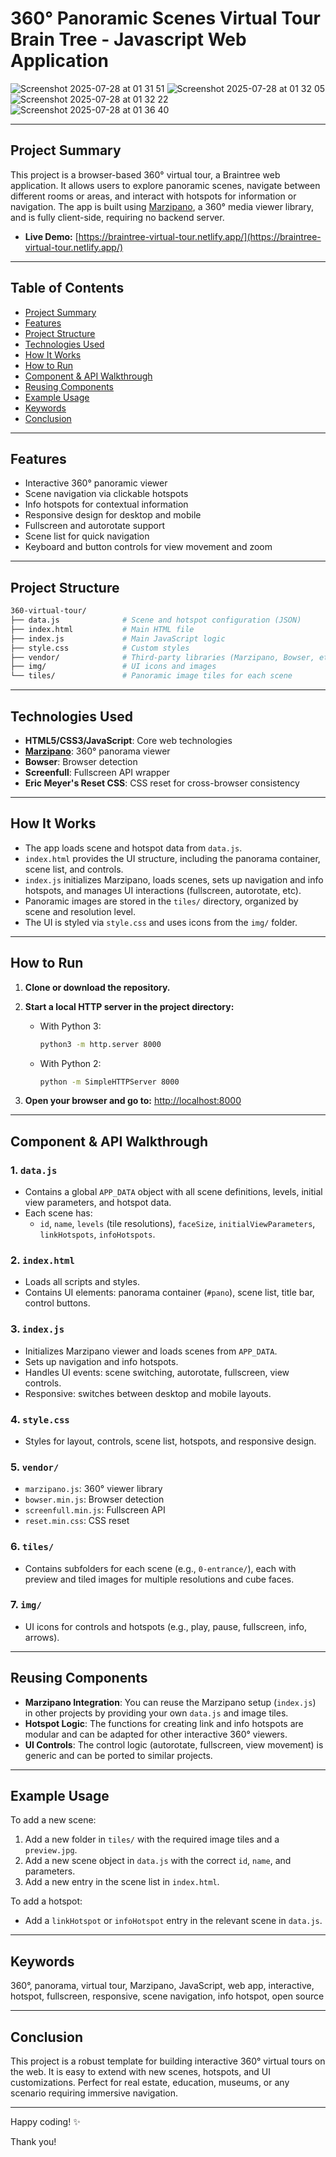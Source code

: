 # 360° Panoramic Scenes Virtual Tour Brain Tree - Javascript Web Application

![Screenshot 2025-07-28 at 01 31 51](https://github.com/user-attachments/assets/21d8d883-2421-4964-af66-a98cc36c9c10)
![Screenshot 2025-07-28 at 01 32 05](https://github.com/user-attachments/assets/3c076c90-bb18-43d3-b002-671d2fe5543a)
![Screenshot 2025-07-28 at 01 32 22](https://github.com/user-attachments/assets/82fb7ade-c8bc-4232-b29d-a90686054601)
![Screenshot 2025-07-28 at 01 36 40](https://github.com/user-attachments/assets/7bfe4fc1-b295-49f1-b2b6-31e08b54631b)

---

## Project Summary

This project is a browser-based 360° virtual tour, a Braintree web application. It allows users to explore panoramic scenes, navigate between different rooms or areas, and interact with hotspots for information or navigation. The app is built using [Marzipano](https://www.marzipano.net/), a 360° media viewer library, and is fully client-side, requiring no backend server.

- **Live Demo:** [https://braintree-virtual-tour.netlify.app/](https://braintree-virtual-tour.netlify.app/)

---

## Table of Contents

- [Project Summary](#project-summary)
- [Features](#features)
- [Project Structure](#project-structure)
- [Technologies Used](#technologies-used)
- [How It Works](#how-it-works)
- [How to Run](#how-to-run)
- [Component & API Walkthrough](#component--api-walkthrough)
- [Reusing Components](#reusing-components)
- [Example Usage](#example-usage)
- [Keywords](#keywords)
- [Conclusion](#conclusion)

---

## Features

- Interactive 360° panoramic viewer
- Scene navigation via clickable hotspots
- Info hotspots for contextual information
- Responsive design for desktop and mobile
- Fullscreen and autorotate support
- Scene list for quick navigation
- Keyboard and button controls for view movement and zoom

---

## Project Structure

```bash
360-virtual-tour/
├── data.js              # Scene and hotspot configuration (JSON)
├── index.html           # Main HTML file
├── index.js             # Main JavaScript logic
├── style.css            # Custom styles
├── vendor/              # Third-party libraries (Marzipano, Bowser, etc.)
├── img/                 # UI icons and images
└── tiles/               # Panoramic image tiles for each scene
```

---

## Technologies Used

- **HTML5/CSS3/JavaScript**: Core web technologies
- **[Marzipano](https://www.marzipano.net/)**: 360° panorama viewer
- **Bowser**: Browser detection
- **Screenfull**: Fullscreen API wrapper
- **Eric Meyer's Reset CSS**: CSS reset for cross-browser consistency

---

## How It Works

- The app loads scene and hotspot data from `data.js`.
- `index.html` provides the UI structure, including the panorama container, scene list, and controls.
- `index.js` initializes Marzipano, loads scenes, sets up navigation and info hotspots, and manages UI interactions (fullscreen, autorotate, etc).
- Panoramic images are stored in the `tiles/` directory, organized by scene and resolution level.
- The UI is styled via `style.css` and uses icons from the `img/` folder.

---

## How to Run

1. **Clone or download the repository.**
2. **Start a local HTTP server in the project directory:**
   - With Python 3:

     ```sh
     python3 -m http.server 8000
     ```

   - With Python 2:

     ```sh
     python -m SimpleHTTPServer 8000
     ```

3. **Open your browser and go to:**
   [http://localhost:8000](http://localhost:8000)

---

## Component & API Walkthrough

### 1. `data.js`

- Contains a global `APP_DATA` object with all scene definitions, levels, initial view parameters, and hotspot data.
- Each scene has:
  - `id`, `name`, `levels` (tile resolutions), `faceSize`, `initialViewParameters`, `linkHotspots`, `infoHotspots`.

### 2. `index.html`

- Loads all scripts and styles.
- Contains UI elements: panorama container (`#pano`), scene list, title bar, control buttons.

### 3. `index.js`

- Initializes Marzipano viewer and loads scenes from `APP_DATA`.
- Sets up navigation and info hotspots.
- Handles UI events: scene switching, autorotate, fullscreen, view controls.
- Responsive: switches between desktop and mobile layouts.

### 4. `style.css`

- Styles for layout, controls, scene list, hotspots, and responsive design.

### 5. `vendor/`

- `marzipano.js`: 360° viewer library
- `bowser.min.js`: Browser detection
- `screenfull.min.js`: Fullscreen API
- `reset.min.css`: CSS reset

### 6. `tiles/`

- Contains subfolders for each scene (e.g., `0-entrance/`), each with preview and tiled images for multiple resolutions and cube faces.

### 7. `img/`

- UI icons for controls and hotspots (e.g., play, pause, fullscreen, info, arrows).

---

## Reusing Components

- **Marzipano Integration**: You can reuse the Marzipano setup (`index.js`) in other projects by providing your own `data.js` and image tiles.
- **Hotspot Logic**: The functions for creating link and info hotspots are modular and can be adapted for other interactive 360° viewers.
- **UI Controls**: The control logic (autorotate, fullscreen, view movement) is generic and can be ported to similar projects.

---

## Example Usage

To add a new scene:

1. Add a new folder in `tiles/` with the required image tiles and a `preview.jpg`.
2. Add a new scene object in `data.js` with the correct `id`, `name`, and parameters.
3. Add a new entry in the scene list in `index.html`.

To add a hotspot:

- Add a `linkHotspot` or `infoHotspot` entry in the relevant scene in `data.js`.

---

## Keywords

360°, panorama, virtual tour, Marzipano, JavaScript, web app, interactive, hotspot, fullscreen, responsive, scene navigation, info hotspot, open source

---

## Conclusion

This project is a robust template for building interactive 360° virtual tours on the web. It is easy to extend with new scenes, hotspots, and UI customizations. Perfect for real estate, education, museums, or any scenario requiring immersive navigation.

---

Happy coding! :sparkles:

Thank you!
